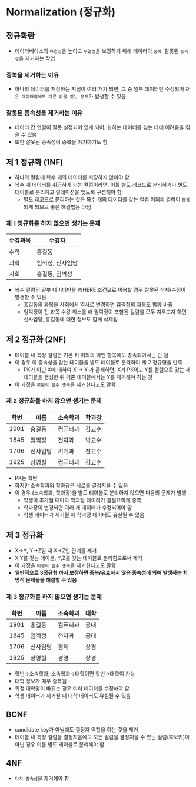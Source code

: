 # Normalization (정규화)

## 정규화란

* 데이터베이스의 `유연성`을 높이고 `무결성`을 보장하기 위해 데이터의 `중복`, 잘못된 `종속성`을 제거하는 작업

### 중복을 제거하는 이유

* 하나의 데이터를 저장하는 지점이 여러 개가 되면, 그 중 일부 데이터만 수정되어 `같은 데이터임에도 다른 값을 갖는 문제`가 발생할 수 있음

### 잘못된 종속성을 제거하는 이유

* 데이터 간 연결이 잘못 설정되어 있게 되어, 원하는 데이터를 찾는 데에 어려움을 겪을 수 있음
* 또한 잘못된 종속성이 중복을 야기하기도 함

## 제 1 정규화 (1NF)

* 하나의 컬럼에 복수 개의 데이터를 저장하지 않아야 함
* 복수 개 데이터를 취급하게 되는 컬럼이라면, 이를 별도 레코드로 분리하거나 별도 테이블로 분리하고 릴레이션을 맺도록 구성해야 함
  * 별도 레코드로 분리하는 것은 복수 개의 데이터를 갖는 컬럼 이외의 컬럼이 `중복`되게 되므로 좋은 해결법은 아님

### 제 1 정규화를 하지 않으면 생기는 문제

| 수강과목 | 수강자       |
| ---- | --------- |
| 수학   | 홍길동       |
| 과학   | 임꺽정, 신사임당 |
| 사회   | 홍길동, 임꺽정  |

* 복수 컬럼의 일부 데이터만을 WHERE 조건으로 이용할 경우 잘못된 삭제/수정이 발생할 수 있음
  * 홍길동의 과목을 사회에서 역사로 변경하면 임꺽정의 과목도 함께 바뀜
  * 임꺽정이 전 과목 수강 취소를 해 임꺽정이 포함된 컬럼을 모두 지우고자 하면 신사임당, 홍길동에 대한 정보도 함께 삭제됨

## 제 2 정규화 (2NF)

* 테이블 내 특정 컬럼은 기본 키 이외의 어떤 항목에도 종속되어서는 안 됨
* 이 경우 이 종속성을 갖는 테이블을 별도 테이블로 분리하여 제 2 정규형을 만족
  * PK가 아닌 X에 대하여 X → Y 가 존재하면, X가 PK이고 Y를 컬럼으로 갖는 새 테이블을 생성한 뒤 기존 테이블에서는 Y를 제거해야 하는 것
* 이 과정을 `부분적 함수 종속`을 제거한다고도 말함

### 제 2 정규화를 하지 않으면 생기는 문제

| 학번   | 이름   | 소속학과 | 학과장 |
| ---- | ---- | ---- | --- |
| 1901 | 홍길동  | 컴퓨터과 | 김교수 |
| 1845 | 임꺽정  | 전자과  | 박교수 |
| 1706 | 신사임당 | 기계과  | 천교수 |
| 1925 | 장영실  | 컴퓨터과 | 김교수 |

* PK는 학번
* 하지만 소속학과와 학과장은 서로를 결정지을 수 있음
* 이 경우 (소속학과, 학과장)을 별도 테이블로 분리하지 않으면 다음의 문제가 발생
  * 학생이 추가될 때마다 학과장 데이터가 불필요하게 중복
  * 학과장이 변경되면 여러 개 데이터가 수정되어야 함
  * 학생 데이터가 제거될 때 학과장 데이터도 유실될 수 있음

## 제 3 정규화

* X→Y, Y→Z일 때 X→Z인 관계를 제거
* X,Y를 갖는 테이블, Y,Z를 갖는 테이블로 분리함으로써 제거
* 이 과정을 `이행적 함수 종속`을 제거한다고도 말함
* **일반적으로 3정규형 까지 보장하면 중복/유효하지 않은 종속성에 의해 발생하는 치명적 문제들을 해결할 수 있음**

### 제 3 정규화를 하지 않으면 생기는 문제

| 학번   | 이름   | 소속학과 | 대학 |
| ---- | ---- | ---- | -- |
| 1901 | 홍길동  | 컴퓨터과 | 공대 |
| 1845 | 임꺽정  | 전자과  | 공대 |
| 1706 | 신사임당 | 경제   | 상경 |
| 1925 | 장영실  | 경영   | 상경 |

* 학번→소속학과, 소속학과→대학이면 학번→대학이 가능
* 대학 정보가 매우 중복됨
* 특정 대학명이 바뀌는 경우 여러 데이터를 수정해야 함
* 학생 데이터가 제거될 때 대학 데이터도 유실될 수 있음

## BCNF

* candidate key가 아님에도 결정자 역할을 하는 것을 제거
* 테이블 내 특정 컬럼을 결정지음에도 모든 컬럼을 결정지을 수 있는 컬럼(후보키)이 아닌 경우 이를 별도 테이블로 분리해야 함

## 4NF

* `다치 종속성`을 제거해야 함
